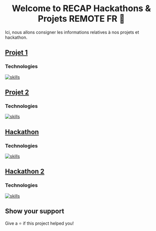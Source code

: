<h1 align="center">Welcome to RECAP Hackathons & Projets REMOTE FR 👋</h1>

Ici, nous allons consigner les informations relatives à nos projets et hackathon.

## [Projet 1](./Projet1.md)

### Technologies

[![skills](https://skillicons.dev/icons?i=js,html,css,git,github,figma)](#)

## [Projet 2](./Projet2.md)

### Technologies

[![skills](https://skillicons.dev/icons?i=react,vite,php,tailwind,nodejs,postman,git,github,githubactions,figma)](#)

## [Hackathon](./Hackathon1.md)

### Technologies

[![skills](https://skillicons.dev/icons?i=react,vite,php,postman,git,github,figma)](#)

## [Hackathon 2](./Hackathon2.md)

### Technologies

[![skills](https://skillicons.dev/icons?i=react,vite,tailwind,nodejs,mysql,express,postman,git,github)](#)

## Show your support

Give a ⭐️ if this project helped you!

